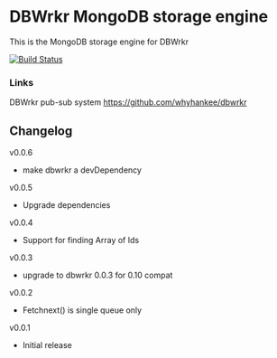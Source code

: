 # DBWrkr MongoDB storage engine

This is the MongoDB storage engine for DBWrkr

[![Build Status](https://travis-ci.org/whyhankee/dbwrkr-mongodb.svg?branch=master)](https://travis-ci.org/whyhankee/dbwrkr-mongodb)

### Links

DBWrkr pub-sub system <https://github.com/whyhankee/dbwrkr>


## Changelog

v0.0.6
* make dbwrkr a devDependency

v0.0.5
* Upgrade dependencies

v0.0.4
* Support for finding Array of Ids

v0.0.3
* upgrade to dbwrkr 0.0.3 for 0.10 compat

v0.0.2
* Fetchnext() is single queue only

v0.0.1
* Initial release
